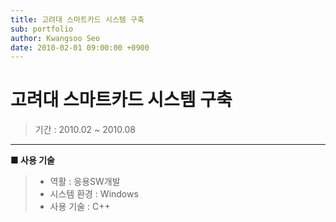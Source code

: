 ```yaml
---
title: 고려대 스마트카드 시스템 구축
sub: portfolio
author: Kwangsoo Seo
date: 2010-02-01 09:00:00 +0900
---
```


# 고려대 스마트카드 시스템 구축
> 기간 : 2010.02 ~ 2010.08

---

**■ 사용 기술**

>  * 역활 : 응용SW개발
>  * 시스템 환경 : Windows
>  * 사용 기술 : C++

